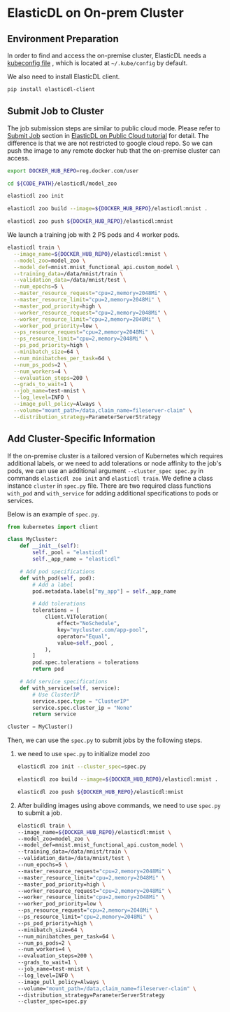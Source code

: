 # ElasticDL on On-prem Cluster

## Environment Preparation

In order to find and access the on-premise cluster, ElasticDL needs a
[kubeconfig file](https://kubernetes.io/docs/tasks/access-application-cluster/configure-access-multiple-clusters)
, which is located at `~/.kube/config` by default.

We also need to install ElasticDL client.

```bash
pip install elasticdl-client
```

## Submit Job to Cluster

The job submission steps are similar to public cloud mode. Please
refer to [Submit Job](elasticdl_cloud.md#submit-job-to-the-kubernetes-cluster)
section in [ElasticDL on Public Cloud tutorial](elasticdl_cloud.md)
for detail. The difference is that we are not restricted to google cloud
repo. So we can push the image to any remote docker hub that the on-premise
cluster can access.

```bash
export DOCKER_HUB_REPO=reg.docker.com/user

cd ${CODE_PATH}/elasticdl/model_zoo

elasticdl zoo init

elasticdl zoo build --image=${DOCKER_HUB_REPO}/elasticdl:mnist .

elasticdl zoo push ${DOCKER_HUB_REPO}/elasticdl:mnist
```

We launch a training job with 2 PS pods and 4 worker pods.

```bash
elasticdl train \
  --image_name=${DOCKER_HUB_REPO}/elasticdl:mnist \
  --model_zoo=model_zoo \
  --model_def=mnist.mnist_functional_api.custom_model \
  --training_data=/data/mnist/train \
  --validation_data=/data/mnist/test \
  --num_epochs=5 \
  --master_resource_request="cpu=2,memory=2048Mi" \
  --master_resource_limit="cpu=2,memory=2048Mi" \
  --master_pod_priority=high \
  --worker_resource_request="cpu=2,memory=2048Mi" \
  --worker_resource_limit="cpu=2,memory=2048Mi" \
  --worker_pod_priority=low \
  --ps_resource_request="cpu=2,memory=2048Mi" \
  --ps_resource_limit="cpu=2,memory=2048Mi" \
  --ps_pod_priority=high \
  --minibatch_size=64 \
  --num_minibatches_per_task=64 \
  --num_ps_pods=2 \
  --num_workers=4 \
  --evaluation_steps=200 \
  --grads_to_wait=1 \
  --job_name=test-mnist \
  --log_level=INFO \
  --image_pull_policy=Always \
  --volume="mount_path=/data,claim_name=fileserver-claim" \
  --distribution_strategy=ParameterServerStrategy
```

## Add Cluster-Specific Information

If the on-premise cluster is a tailored version of Kubernetes which
requires additional labels, or we need to add tolerations or node affinity
to the job's pods, we can use an additional argument
`--cluster_spec spec.py` in commands `elasticdl zoo init`
and `elasticdl train`. We define a class instance
`cluster` in `spec.py` file. There are two required class functions `with_pod`
and `with_service` for adding additional specifications to pods or services.

Below is an example of `spec.py`.

```python
from kubernetes import client

class MyCluster:
    def __init__(self):
        self._pool = "elasticdl"
        self._app_name = "elasticdl"

    # Add pod specifications
    def with_pod(self, pod):
        # Add a label
        pod.metadata.labels["my_app"] = self._app_name

        # Add tolerations
        tolerations = [
            client.V1Toleration(
                effect="NoSchedule",
                key="mycluster.com/app-pool",
                operator="Equal",
                value=self._pool ,
            ),
        ]
        pod.spec.tolerations = tolerations
        return pod

    # Add service specifications
    def with_service(self, service):
        # Use ClusterIP
        service.spec.type = "ClusterIP"
        service.spec.cluster_ip = "None"
        return service

cluster = MyCluster()
```

Then, we can use the `spec.py` to submit jobs by the following steps.

1. we need to use `spec.py` to initialize model zoo

    ```bash
    elasticdl zoo init --cluster_spec=spec.py

    elasticdl zoo build --image=${DOCKER_HUB_REPO}/elasticdl:mnist .

    elasticdl zoo push ${DOCKER_HUB_REPO}/elasticdl:mnist
    ```

1. After building images using above commands, we need to use `spec.py` to
submit a job.

    ```bash
    elasticdl train \
    --image_name=${DOCKER_HUB_REPO}/elasticdl:mnist \
    --model_zoo=model_zoo \
    --model_def=mnist.mnist_functional_api.custom_model \
    --training_data=/data/mnist/train \
    --validation_data=/data/mnist/test \
    --num_epochs=5 \
    --master_resource_request="cpu=2,memory=2048Mi" \
    --master_resource_limit="cpu=2,memory=2048Mi" \
    --master_pod_priority=high \
    --worker_resource_request="cpu=2,memory=2048Mi" \
    --worker_resource_limit="cpu=2,memory=2048Mi" \
    --worker_pod_priority=low \
    --ps_resource_request="cpu=2,memory=2048Mi" \
    --ps_resource_limit="cpu=2,memory=2048Mi" \
    --ps_pod_priority=high \
    --minibatch_size=64 \
    --num_minibatches_per_task=64 \
    --num_ps_pods=2 \
    --num_workers=4 \
    --evaluation_steps=200 \
    --grads_to_wait=1 \
    --job_name=test-mnist \
    --log_level=INFO \
    --image_pull_policy=Always \
    --volume="mount_path=/data,claim_name=fileserver-claim" \
    --distribution_strategy=ParameterServerStrategy
    --cluster_spec=spec.py
    ```

